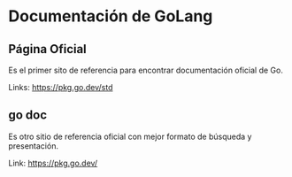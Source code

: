 # Documentación de GoLang

## Página Oficial
Es el primer sito de referencia para encontrar documentación oficial de Go.

Links: https://pkg.go.dev/std

## go doc
Es otro sitio de referencia oficial con mejor formato de búsqueda y presentación.

Link: https://pkg.go.dev/